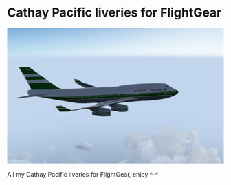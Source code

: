 Cathay Pacific liveries for FlightGear
================================================

![ScreenShot](https://raw.githubusercontent.com/Hornet979/Cathay-Pacific-liveries/master/HOP.png)

All my Cathay Pacific liveries for FlightGear, enjoy ^-^
